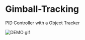 # Gimball-Tracking
PID Controller with a Object Tracker 

![DEMO gif](https://github.com/fcitil/fcitil.github.io/blob/master/assets/img/Gimbla%20Tracking/gimbal_tracking.gif)
